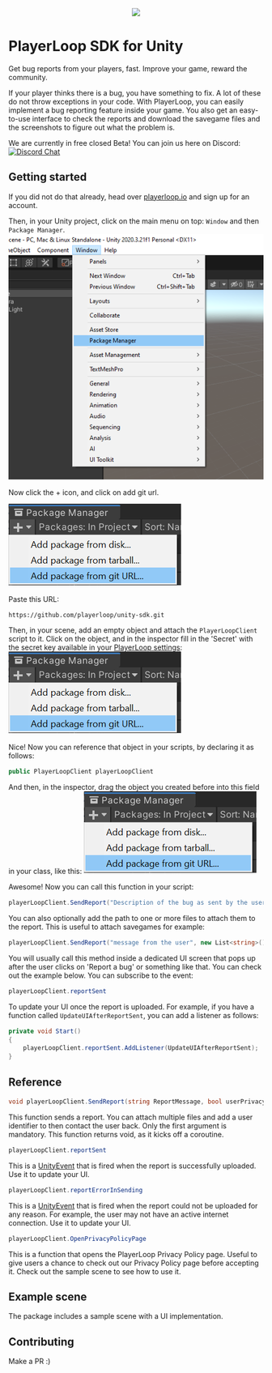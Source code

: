 <p align="center">
  <a href="https://playerloop.io" target="_blank" align="center">
    <img src="logohere.png" width="280">
  </a>
  <br />
</p>

# PlayerLoop SDK for Unity

Get bug reports from your players, fast. Improve your game, reward the community.

If your player thinks there is a bug, you have something to fix. A lot of these do not throw exceptions in your code. With PlayerLoop, you can easily implement a bug reporting feature inside your game. You also get an easy-to-use interface to check the reports and download the savegame files and the screenshots to figure out what the problem is.

We are currently in free closed Beta! You can join us here on Discord: [![Discord Chat](https://img.shields.io/discord/929061183233884200?logo=discord&logoColor=ffffff&color=7389D8)](https://discord.gg/rGeGVqnVps)

## Getting started

If you did not do that already, head over [playerloop.io](https://playerloop.io) and sign up for an account.

Then, in your Unity project, click on the main menu on top: `Window` and then `Package Manager`.
![Open package manager](./Documentation~/packageman1.PNG)

Now click the + icon, and click on add git url.

![Install git package screenshot](./Documentation~/packagemanagerscreen.PNG)

Paste this URL:

```
https://github.com/playerloop/unity-sdk.git
```

Then, in your scene, add an empty object and attach the `PlayerLoopClient` script to it. Click on the object, and in the inspector fill in the 'Secret' with the secret key available in your [PlayerLoop settings](https://playerloop.io/settings):
![Fill in the secret screenshot](./Documentation~/packagemanagerscreen.PNG)

Nice! Now you can reference that object in your scripts, by declaring it as follows:

```C#
public PlayerLoopClient playerLoopClient
```

And then, in the inspector, drag the object you created before into this field in your class, like this:
![Drag the object screenshot](./Documentation~/packagemanagerscreen.PNG)

Awesome! Now you can call this function in your script:

```C#
playerLoopClient.SendReport("Description of the bug as sent by the user!");
```

You can also optionally add the path to one or more files to attach them to the report. This is useful to attach savegames for example:

```C#
playerLoopClient.SendReport("message from the user", new List<string>(){ "path-to-your-file" } );
```

You will usually call this method inside a dedicated UI screen that pops up after the user clicks on 'Report a bug' or something like that. You can check out the example below.
You can subscribe to the event:

```C#
playerLoopClient.reportSent
```

To update your UI once the report is uploaded. For example, if you have a function called `UpdateUIAfterReportSent`, you can add a listener as follows:

```C#
private void Start()
{
    playerLoopClient.reportSent.AddListener(UpdateUIAfterReportSent);
}
```


## Reference

```C#
void playerLoopClient.SendReport(string ReportMessage, bool userPrivacyAccepted = false, string UserEmail = null, List<string> attachmentsFilePaths = null)
```
This function sends a report. You can attach multiple files and add a user identifier to then contact the user back. Only the first argument is mandatory. This function returns void, as it kicks off a coroutine.

```C#
playerLoopClient.reportSent
```
This is a [UnityEvent](https://docs.unity3d.com/ScriptReference/Events.UnityEvent.html) that is fired when the report is successfully uploaded. Use it to update your UI.

```C#
playerLoopClient.reportErrorInSending
```
This is a [UnityEvent](https://docs.unity3d.com/ScriptReference/Events.UnityEvent.html) that is fired when the report could not be uploaded for any reason. For example, the user may not have an active internet connection. Use it to update your UI.

```C#
playerLoopClient.OpenPrivacyPolicyPage
```
This is a function that opens the PlayerLoop Privacy Policy page. Useful to give users a chance to check out our Privacy Policy page before accepting it. Check out the sample scene to see how to use it.

## Example scene

The package includes a sample scene with a UI implementation.

## Contributing

Make a PR :)